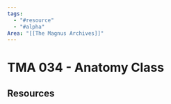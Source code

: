 ```yaml
---
tags:
  - "#resource"
  - "#alpha"
Area: "[[The Magnus Archives]]"
---
```


# TMA 034 - Anatomy Class


## Resources


